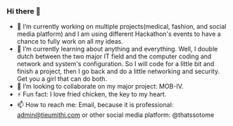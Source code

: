 ### Hi there 👋

<!--
**thatssotome/thatssotome** is a ✨ _special_ ✨ repository because its `README.md` (this file) appears on your GitHub profile.

Here are some ideas to get you started:
-->
- 🔭 I’m currently working on multiple projects(medical, fashion, and social media platform) and I am using different Hackathon's events to have a chance to fully work on all my ideas.
- 🌱 I’m currently learning about anything and everything. Well, I double dutch between the two major IT field and the computer coding and network and system's configuration. So I will code for a little bit and finish a project, then I go back and do a little networking and security. Get you a girl that can do both. 
- 👯 I’m looking to collaborate on my major project: MOB-IV. 
- ⚡ Fun fact: I love fried chicken, the key to my heart. 
- 📫 How to reach me: Email, because it is professional: admin@tieumithi.com or other social media platform: @thatssotome 


<!--
- 🤔 I’m looking for help with 
- 💬 Ask me about ...
- 📫 How to reach me: ...
- 😄 Pronouns: ...
- ⚡ Fun fact: ...
-->
